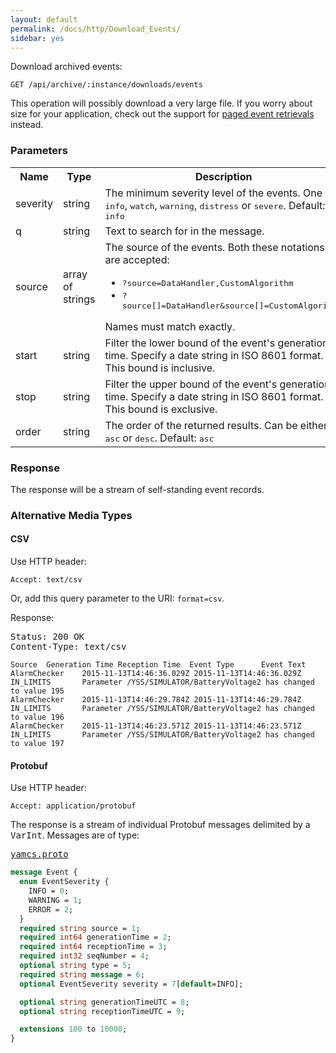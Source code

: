 ```yaml
---
layout: default
permalink: /docs/http/Download_Events/
sidebar: yes
---
```


Download archived events:

    GET /api/archive/:instance/downloads/events
    
<div class="hint">
This operation will possibly download a very large file. If you worry about size for your application, check out the support for <a href="/docs/http/List_Events/">paged event retrievals</a> instead.
</div>


### Parameters

<table class="inline">
    <tr>
        <th>Name</th>
        <th>Type</th>
        <th>Description</th>
    </tr>
    <tr>
        <td class="code">severity</td>
        <td class="code">string</td>
        <td>
            The minimum severity level of the events. One of <tt>info</tt>, <tt>watch</tt>, <tt>warning</tt>, <tt>distress</tt> or <tt>severe</tt>. Default: <tt>info</tt>
        </td>
    </tr>
    <tr>
        <td class="code">q</td>
        <td class="code">string</td>
        <td>Text to search for in the message.</td>
    </tr>
    <tr>
        <td class="code">source</td>
        <td class="code">array of strings</td>
        <td>
            The source of the events. Both these notations are accepted:
            <ul>
                <li><tt>?source=DataHandler,CustomAlgorithm</tt></li>
                <li><tt>?source[]=DataHandler&source[]=CustomAlgorithm</tt></li>
            </ul>
            Names must match exactly.
        </td>
    </tr>
    <tr>
        <td class="code">start</td>
        <td class="code">string</td>
        <td>Filter the lower bound of the event's generation time. Specify a date string in ISO 8601 format. This bound is inclusive.</td>
    </tr>
    <tr>
        <td class="code">stop</td>
        <td class="code">string</td>
        <td>Filter the upper bound of the event's generation time. Specify a date string in ISO 8601 format. This bound is exclusive.</td>
    </tr>
    <tr>
        <td class="code">order</td>
        <td class="code">string</td>
        <td>The order of the returned results. Can be either <tt>asc</tt> or <tt>desc</tt>. Default: <tt>asc</tt></td>
    </tr>
</table>


### Response

The response will be a stream of self-standing event records.

### Alternative Media Types

#### CSV

Use HTTP header:

    Accept: text/csv
    
Or, add this query parameter to the URI: `format=csv`.
    
Response:

<pre class="header">
Status: 200 OK
Content-Type: text/csv
</pre>

```
Source  Generation Time Reception Time  Event Type      Event Text
AlarmChecker    2015-11-13T14:46:36.029Z 2015-11-13T14:46:36.029Z IN_LIMITS       Parameter /YSS/SIMULATOR/BatteryVoltage2 has changed to value 195
AlarmChecker    2015-11-13T14:46:29.784Z 2015-11-13T14:46:29.784Z IN_LIMITS       Parameter /YSS/SIMULATOR/BatteryVoltage2 has changed to value 196
AlarmChecker    2015-11-13T14:46:23.571Z 2015-11-13T14:46:23.571Z IN_LIMITS       Parameter /YSS/SIMULATOR/BatteryVoltage2 has changed to value 197
```

#### Protobuf

Use HTTP header:

    Accept: application/protobuf

The response is a stream of individual Protobuf messages delimited by a <tt>VarInt</tt>. Messages are of type:

<pre class="r header"><a href="{{ site.proto }}/yamcs.proto">yamcs.proto</a></pre>
```proto
message Event {
  enum EventSeverity {
    INFO = 0;
    WARNING = 1;
    ERROR = 2;
  }
  required string source = 1;
  required int64 generationTime = 2;
  required int64 receptionTime = 3;
  required int32 seqNumber = 4;
  optional string type = 5;
  required string message = 6;
  optional EventSeverity severity = 7[default=INFO];

  optional string generationTimeUTC = 8;
  optional string receptionTimeUTC = 9;

  extensions 100 to 10000;
}
```
